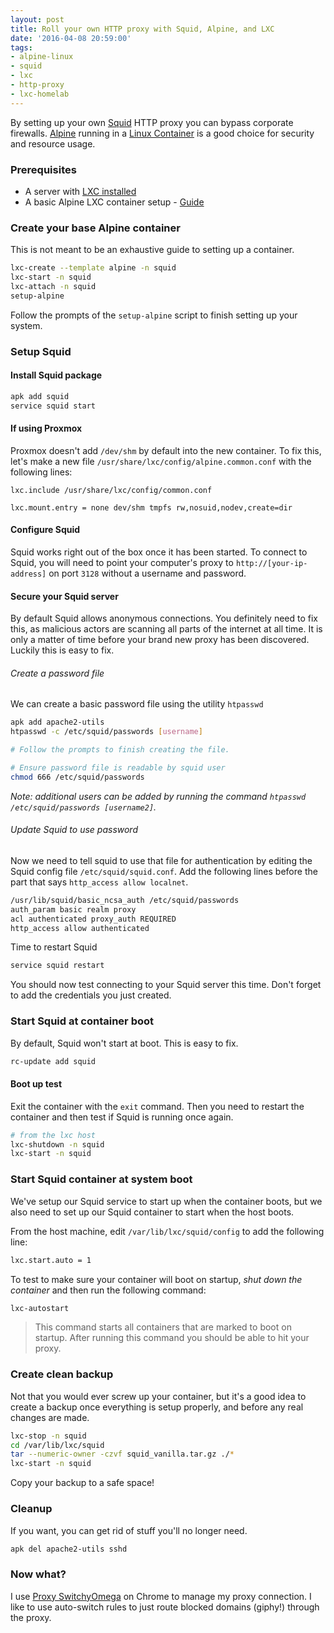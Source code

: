 ```yaml
---
layout: post
title: Roll your own HTTP proxy with Squid, Alpine, and LXC
date: '2016-04-08 20:59:00'
tags:
- alpine-linux
- squid
- lxc
- http-proxy
- lxc-homelab
---
```


By setting up your own [Squid](http://www.squid-cache.org/) HTTP proxy you can bypass corporate firewalls. [Alpine](http://alpinelinux.org/) running in a [Linux Container](https://linuxcontainers.org/) is a good choice for security and resource usage. 

### Prerequisites
- A server with [LXC installed](https://wiki.debian.org/LXC)
- A basic Alpine LXC container setup - [Guide](https://www.flockport.com/new-micro-containers-based-on-alpine-linux/)

### Create your base Alpine container
This is not meant to be an exhaustive guide to setting up a container.
```bash
lxc-create --template alpine -n squid
lxc-start -n squid
lxc-attach -n squid
setup-alpine
```
Follow the prompts of the `setup-alpine` script to finish setting up your system.

### Setup Squid
#### Install Squid package
```bash
apk add squid
service squid start
```

#### If using Proxmox
Proxmox doesn't add `/dev/shm` by default into the new container. To fix this, let's make a new file `/usr/share/lxc/config/alpine.common.conf` with the following lines:

```
lxc.include /usr/share/lxc/config/common.conf

lxc.mount.entry = none dev/shm tmpfs rw,nosuid,nodev,create=dir
```

#### Configure Squid
Squid works right out of the box once it has been started. To connect to Squid, you will need to point your computer's proxy to `http://[your-ip-address]` on port `3128` without a username and password.

#### Secure your Squid server
By default Squid allows anonymous connections. You definitely need to fix this, as malicious actors are scanning all parts of the internet at all time. It is only a matter of time before your brand new proxy has been discovered. Luckily this is easy to fix.
###### Create a password file
We can create a basic password file using the utility `htpasswd`
```bash
apk add apache2-utils
htpasswd -c /etc/squid/passwords [username]

# Follow the prompts to finish creating the file.

# Ensure password file is readable by squid user
chmod 666 /etc/squid/passwords
```
 _Note: additional users can be added by running the command `htpasswd /etc/squid/passwords [username2]`._

###### Update Squid to use password

Now we need to tell squid to use that file for authentication by editing the Squid config file `/etc/squid/squid.conf`. Add the following lines before the part that says `http_access allow localnet`.
```Bash
/usr/lib/squid/basic_ncsa_auth /etc/squid/passwords
auth_param basic realm proxy
acl authenticated proxy_auth REQUIRED
http_access allow authenticated
```

Time to restart Squid
```Bash
service squid restart
```

You should now test connecting to your Squid server this time. Don't forget to add the credentials you just created.

### Start Squid at container boot
By default, Squid won't start at boot. This is easy to fix.
```bash
rc-update add squid
```

#### Boot up test
Exit the container with the `exit` command. Then you need to restart the container and then test if Squid is running once again.
```bash
# from the lxc host
lxc-shutdown -n squid
lxc-start -n squid
```

### Start Squid container at system boot
We've setup our Squid service to start up when the container boots, but we also need to set up our Squid container to start when the host boots.

From the host machine, edit `/var/lib/lxc/squid/config` to add the following line:
```bash
lxc.start.auto = 1
```

To test to make sure your container will boot on startup, *shut down the container* and then run the following command:
```bash
lxc-autostart
```
> This command starts all containers that are marked to boot on startup. After running this command you should be able to hit your proxy.

### Create clean backup
Not that you would ever screw up your container, but it's a good idea to create a backup once everything is setup properly, and before any real changes are made.
```bash
lxc-stop -n squid
cd /var/lib/lxc/squid
tar --numeric-owner -czvf squid_vanilla.tar.gz ./*
lxc-start -n squid
```
Copy your backup to a safe space!

### Cleanup
If you want, you can get rid of stuff you'll no longer need.
```Bash
apk del apache2-utils sshd
```
### Now what?
I use [Proxy SwitchyOmega](https://chrome.google.com/webstore/detail/proxy-switchyomega/padekgcemlokbadohgkifijomclgjgif) on Chrome to manage my proxy connection. I like to use auto-switch rules to just route blocked domains (giphy!) through the proxy.